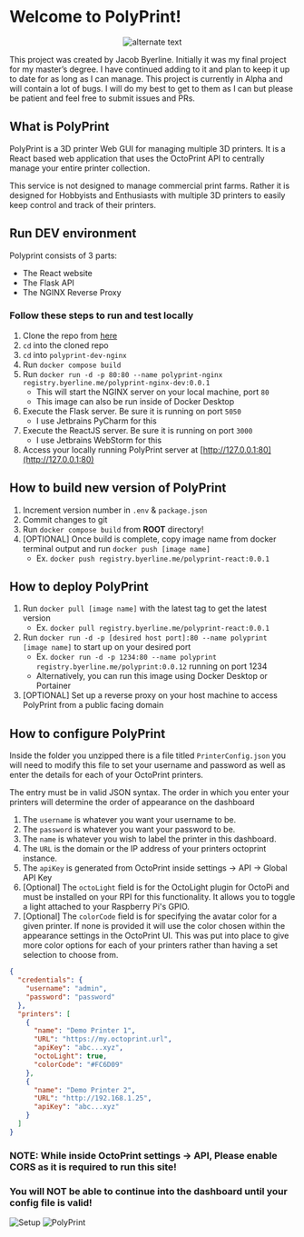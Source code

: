 # Welcome to PolyPrint!

 <p align="center">
    <img src="https://user-images.githubusercontent.com/47374239/150470183-31f4f1fc-9bb5-45f4-ba18-30adfcb87549.png" alt="alternate text">
 </p>

This project was created by Jacob Byerline. Initially it was my final project for my master’s degree. I have continued adding to it and 
plan to keep it up to date for as long as I can manage. This project is currently in Alpha and will contain a lot of bugs. I 
will do my best to get to them as I can but please be patient and feel free to submit issues and PRs. 

## What is PolyPrint

PolyPrint is a 3D printer Web GUI for managing multiple 3D printers. It is a React based web application that uses 
the OctoPrint API to centrally manage your entire printer collection. 

This service is not designed to manage commercial print farms. Rather it is designed for Hobbyists and Enthusiasts with multiple
3D printers to easily keep control and track of their printers.

## Run DEV environment
Polyprint consists of 3 parts:
- The React website
- The Flask API
- The NGINX Reverse Proxy

### Follow these steps to run and test locally
1. Clone the repo from [here](https://github.com/jbyerline/PolyPrint/)
2. `cd` into the cloned repo
3. `cd` into `polyprint-dev-nginx`
4. Run `docker compose build`
5. Run `docker run -d -p 80:80 --name polyprint-nginx registry.byerline.me/polyprint-nginx-dev:0.0.1`
   - This will start the NGINX server on your local machine, port `80`
   - This image can also be run inside of Docker Desktop
6. Execute the Flask server. Be sure it is running on port `5050`
   - I use Jetbrains PyCharm for this
7. Execute the ReactJS server. Be sure it is running on port `3000`
   - I use Jetbrains WebStorm for this
8. Access your locally running PolyPrint server at [http://127.0.0.1:80](http://127.0.0.1:80)

## How to build new version of PolyPrint
1. Increment version number in `.env` & `package.json`
2. Commit changes to git
3. Run `docker compose build` from **ROOT** directory!
4. [OPTIONAL] Once build is complete, copy image name from docker terminal output and run `docker push [image name]`
    - Ex. `docker push registry.byerline.me/polyprint-react:0.0.1 `

## How to deploy PolyPrint
1. Run `docker pull [image name]` with the latest tag to get the latest version
    - Ex. `docker pull registry.byerline.me/polyprint-react:0.0.1 `
2. Run `docker run -d -p [desired host port]:80 --name polyprint [image name]` to start up on your desired port
   - Ex. `docker run -d -p 1234:80 --name polyprint registry.byerline.me/polyprint:0.0.12` running on port 1234
   - Alternatively, you can run this image using Docker Desktop or Portainer
3. [OPTIONAL] Set up a reverse proxy on your host machine to access PolyPrint from a public facing domain

## How to configure PolyPrint
Inside the folder you unzipped there is a file titled `PrinterConfig.json` you will need to modify this file to
set your username and password as well as enter the details for each of your OctoPrint printers. 

The entry must be in valid JSON syntax. The order in which you enter your printers will determine the order of
appearance on the dashboard

1. The `username` is whatever you want your username to be.
2. The `password` is whatever you want your password to be.
3. The `name` is whatever you wish to label the printer in this dashboard.
4. The `URL` is the domain or the IP address of your printers octoprint instance.
5. The `apiKey` is generated from OctoPrint inside settings -> API -> Global API Key
6. [Optional] The `octoLight` field is for the OctoLight plugin for
      OctoPi and must be installed on your RPI for this functionality. It allows you
      to toggle a light attached to your Raspberry Pi's GPIO.
7. [Optional] The `colorCode` field is for specifying the avatar color for a given printer. If none 
is provided it will use the color chosen within the appearance settings in the OctoPrint UI. This was
put into place to give more color options for each of your printers rather than having a set selection
to choose from.

```json
{
  "credentials": {
    "username": "admin",
    "password": "password"
  },
  "printers": [
    {
      "name": "Demo Printer 1",
      "URL": "https://my.octoprint.url",
      "apiKey": "abc...xyz",
      "octoLight": true,
      "colorCode": "#FC6D09"
    },
    {
      "name": "Demo Printer 2",
      "URL": "http://192.168.1.25",
      "apiKey": "abc...xyz"
    }
  ]
}

```

### **NOTE**: While inside OctoPrint settings -> API, Please enable CORS as it is required to run this site!

### You will NOT be able to continue into the dashboard until your config file is valid!
![Setup](https://user-images.githubusercontent.com/47374239/150470063-744b93d6-9476-486a-b97a-ba32552a2552.png)
![PolyPrint](https://user-images.githubusercontent.com/47374239/150470009-9308ad61-0537-4a2e-8a86-7fadb1275683.png)
